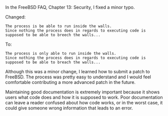 In the FreeBSD FAQ, Chapter 13: Security, I fixed a minor typo.

Changed:
```
The process is be able to run inside the walls.
Since nothing the process does in regards to executing code is supposed to be able to breech the walls...
```
To:
```
The process is only able to run inside the walls. 
Since nothing the process does in regards to executing code is supposed to be able to breach the walls...
```

Although this was a minor change, I learned how to submit a patch to FreeBSD. The process was pretty easy to understand and I would feel comfortable
contributing a more advanced patch in the future.

Maintaining good documentation is extremely important because it shows users what code does and how it is supposed to work. Poor documentation
can leave a reader confused about how code works, or in the worst case, it could give someone wrong information that leads to an error. 
